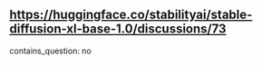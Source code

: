 ## https://huggingface.co/stabilityai/stable-diffusion-xl-base-1.0/discussions/73

contains_question: no